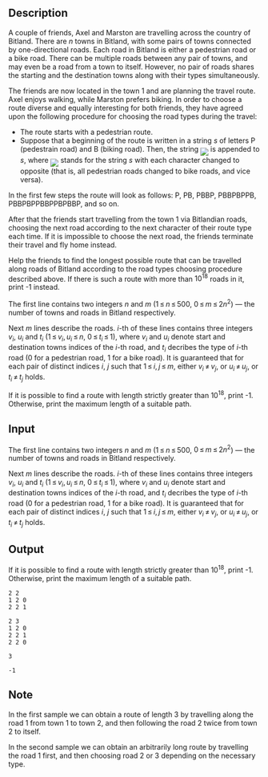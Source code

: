 ## Description

<div><p>A couple of friends, Axel and Marston are travelling across the country of Bitland. There are <span class="tex-span"><i>n</i></span> towns in Bitland, with some pairs of towns connected by one-directional roads. Each road in Bitland is either a pedestrian road or a bike road. There can be multiple roads between any pair of towns, and may even be a road from a town to itself. However, no pair of roads shares the starting and the destination towns along with their types simultaneously.</p><p>The friends are now located in the town 1 and are planning the travel route. Axel enjoys walking, while Marston prefers biking. In order to choose a route diverse and equally interesting for both friends, they have agreed upon the following procedure for choosing the road types during the travel:</p><ul><li> The route starts with a pedestrian route.</li><li> Suppose that a beginning of the route is written in a string <span class="tex-span"><i>s</i></span> of letters P (pedestrain road) and B (biking road). Then, the string <img align="middle" class="tex-formula" src="file://9O81VqDD.png" style="max-width: 100.0%;max-height: 100.0%;"> is appended to <span class="tex-span"><i>s</i></span>, where <img align="middle" class="tex-formula" src="file://5U5GKhq5.png" style="max-width: 100.0%;max-height: 100.0%;"> stands for the string <span class="tex-span"><i>s</i></span> with each character changed to opposite (that is, all pedestrian roads changed to bike roads, and vice versa).</li></ul><p>In the first few steps the route will look as follows: P, PB, PBBP, PBBPBPPB, PBBPBPPBBPPBPBBP, and so on.</p><p>After that the friends start travelling from the town 1 via Bitlandian roads, choosing the next road according to the next character of their route type each time. If it is impossible to choose the next road, the friends terminate their travel and fly home instead.</p><p>Help the friends to find the longest possible route that can be travelled along roads of Bitland according to the road types choosing procedure described above. If there is such a route with more than <span class="tex-span">10<sup class="upper-index">18</sup></span> roads in it, print -1 instead.</p></div><div class="input-specification"><p>The first line contains two integers <span class="tex-span"><i>n</i></span> and <span class="tex-span"><i>m</i></span> (<span class="tex-span">1 ≤ <i>n</i> ≤ 500</span>, <span class="tex-span">0 ≤ <i>m</i> ≤ 2<i>n</i><sup class="upper-index">2</sup></span>)&nbsp;— the number of towns and roads in Bitland respectively.</p><p>Next <span class="tex-span"><i>m</i></span> lines describe the roads. <span class="tex-span"><i>i</i></span>-th of these lines contains three integers <span class="tex-span"><i>v</i><sub class="lower-index"><i>i</i></sub></span>, <span class="tex-span"><i>u</i><sub class="lower-index"><i>i</i></sub></span> and <span class="tex-span"><i>t</i><sub class="lower-index"><i>i</i></sub></span> (<span class="tex-span">1 ≤ <i>v</i><sub class="lower-index"><i>i</i></sub>, <i>u</i><sub class="lower-index"><i>i</i></sub> ≤ <i>n</i></span>, <span class="tex-span">0 ≤ <i>t</i><sub class="lower-index"><i>i</i></sub> ≤ 1</span>), where <span class="tex-span"><i>v</i><sub class="lower-index"><i>i</i></sub></span> and <span class="tex-span"><i>u</i><sub class="lower-index"><i>i</i></sub></span> denote start and destination towns indices of the <span class="tex-span"><i>i</i></span>-th road, and <span class="tex-span"><i>t</i><sub class="lower-index"><i>i</i></sub></span> decribes the type of <span class="tex-span"><i>i</i></span>-th road (0 for a pedestrian road, 1 for a bike road). It is guaranteed that for each pair of distinct indices <span class="tex-span"><i>i</i></span>, <span class="tex-span"><i>j</i></span> such that <span class="tex-span">1 ≤ <i>i</i>, <i>j</i> ≤ <i>m</i></span>, either <span class="tex-span"><i>v</i><sub class="lower-index"><i>i</i></sub> ≠ <i>v</i><sub class="lower-index"><i>j</i></sub></span>, or <span class="tex-span"><i>u</i><sub class="lower-index"><i>i</i></sub> ≠ <i>u</i><sub class="lower-index"><i>j</i></sub></span>, or <span class="tex-span"><i>t</i><sub class="lower-index"><i>i</i></sub> ≠ <i>t</i><sub class="lower-index"><i>j</i></sub></span> holds.</p></div><div class="output-specification"><p>If it is possible to find a route with length strictly greater than <span class="tex-span">10<sup class="upper-index">18</sup></span>, print -1. Otherwise, print the maximum length of a suitable path.</p></div>

## Input

<p>The first line contains two integers <span class="tex-span"><i>n</i></span> and <span class="tex-span"><i>m</i></span> (<span class="tex-span">1 ≤ <i>n</i> ≤ 500</span>, <span class="tex-span">0 ≤ <i>m</i> ≤ 2<i>n</i><sup class="upper-index">2</sup></span>)&nbsp;— the number of towns and roads in Bitland respectively.</p><p>Next <span class="tex-span"><i>m</i></span> lines describe the roads. <span class="tex-span"><i>i</i></span>-th of these lines contains three integers <span class="tex-span"><i>v</i><sub class="lower-index"><i>i</i></sub></span>, <span class="tex-span"><i>u</i><sub class="lower-index"><i>i</i></sub></span> and <span class="tex-span"><i>t</i><sub class="lower-index"><i>i</i></sub></span> (<span class="tex-span">1 ≤ <i>v</i><sub class="lower-index"><i>i</i></sub>, <i>u</i><sub class="lower-index"><i>i</i></sub> ≤ <i>n</i></span>, <span class="tex-span">0 ≤ <i>t</i><sub class="lower-index"><i>i</i></sub> ≤ 1</span>), where <span class="tex-span"><i>v</i><sub class="lower-index"><i>i</i></sub></span> and <span class="tex-span"><i>u</i><sub class="lower-index"><i>i</i></sub></span> denote start and destination towns indices of the <span class="tex-span"><i>i</i></span>-th road, and <span class="tex-span"><i>t</i><sub class="lower-index"><i>i</i></sub></span> decribes the type of <span class="tex-span"><i>i</i></span>-th road (0 for a pedestrian road, 1 for a bike road). It is guaranteed that for each pair of distinct indices <span class="tex-span"><i>i</i></span>, <span class="tex-span"><i>j</i></span> such that <span class="tex-span">1 ≤ <i>i</i>, <i>j</i> ≤ <i>m</i></span>, either <span class="tex-span"><i>v</i><sub class="lower-index"><i>i</i></sub> ≠ <i>v</i><sub class="lower-index"><i>j</i></sub></span>, or <span class="tex-span"><i>u</i><sub class="lower-index"><i>i</i></sub> ≠ <i>u</i><sub class="lower-index"><i>j</i></sub></span>, or <span class="tex-span"><i>t</i><sub class="lower-index"><i>i</i></sub> ≠ <i>t</i><sub class="lower-index"><i>j</i></sub></span> holds.</p>

## Output

<p>If it is possible to find a route with length strictly greater than <span class="tex-span">10<sup class="upper-index">18</sup></span>, print -1. Otherwise, print the maximum length of a suitable path.</p>





```input1
2 2
1 2 0
2 2 1

```




```input2
2 3
1 2 0
2 2 1
2 2 0

```




```output1
3

```




```output2
-1

```



## Note

<p>In the first sample we can obtain a route of length 3 by travelling along the road 1 from town 1 to town 2, and then following the road 2 twice from town 2 to itself.</p><p>In the second sample we can obtain an arbitrarily long route by travelling the road 1 first, and then choosing road 2 or 3 depending on the necessary type.</p>

